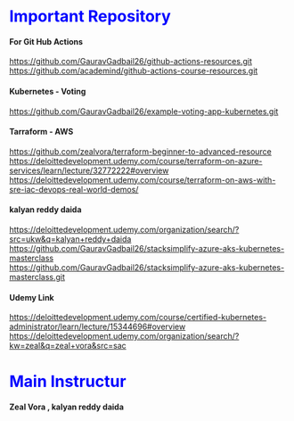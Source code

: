 <h1 style="color:blue;">Important Repository</h1>

<h4> For Git Hub Actions </h4>
<a href="url">https://github.com/GauravGadbail26/github-actions-resources.git</a><br>
<a href="url">https://github.com/academind/github-actions-course-resources.git</a>

<h4> Kubernetes - Voting </h4>
<a href="url">https://github.com/GauravGadbail26/example-voting-app-kubernetes.git</a>

<br>
<h4> Tarraform - AWS </h4>
<a href="url">https://github.com/zealvora/terraform-beginner-to-advanced-resource</a><br>
<a href="url">https://deloittedevelopment.udemy.com/course/terraform-on-azure-services/learn/lecture/32772222#overview</a><br>
<a href="url">https://deloittedevelopment.udemy.com/course/terraform-on-aws-with-sre-iac-devops-real-world-demos/</a>

<h4> kalyan reddy daida </h4>
<a href="url">https://deloittedevelopment.udemy.com/organization/search/?src=ukw&q=kalyan+reddy+daida</a>
<a href="url">https://github.com/GauravGadbail26/stacksimplify-azure-aks-kubernetes-masterclass</a><br>
<a href="url">https://github.com/GauravGadbail26/stacksimplify-azure-aks-kubernetes-masterclass.git</a>

<h4> Udemy Link</h4>
<a href="url">https://deloittedevelopment.udemy.com/course/certified-kubernetes-administrator/learn/lecture/15344696#overview</a><br>
<a href="url">https://deloittedevelopment.udemy.com/organization/search/?kw=zeal&q=zeal+vora&src=sac</a>


<h1 style="color:blue;">Main Instructur</h1>
<h4> Zeal Vora , kalyan reddy daida  </h4>  
